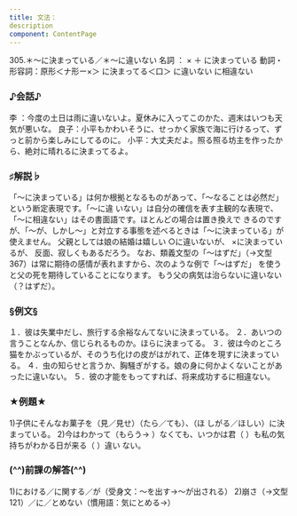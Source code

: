 ```yaml
---
title: 文法：
description
component: ContentPage
---
```



305.＊～に決まっている／＊～に違いない
名詞 ： × ＋ に決まっている 動詞・形容詞：原形＜ナ形ー×＞ に決まってる＜口＞
に違いない
に相違ない
### ♪会話♪
李 ：今度の土日は雨に違いないよ。夏休みに入ってこのかた、週末はいつも天気が悪いな。 良子：小平もかわいそうに、せっかく家族で海に行けるって、ずっと前から楽しみにしてるのに。 小平：大丈夫だよ。照る照る坊主を作ったから、絶対に晴れるに決まってるよ。
### ♯解説♭
「～に決まっている」は何か根拠となるものがあって、「～なることは必然だ」という断定表現です。「～に違 いない」は自分の確信を表す主観的な表現で、「～に相違ない」はその書面語です。ほとんどの場合は置き換えで きるのですが、「～が、しかし～」と対立する事態を述べるときは「～に決まっている」が使えません。
父親としては娘の結婚は嬉しい
○に違いないが、
×に決まっているが、 反面、寂しくもあるだろう。
なお、類義文型の「～はずだ」（→文型 367）は常に期待の感情が表れますから、次のような例で「～はずだ」 を使うと父の死を期待していることになります。
もう父の病気は治らないに違いない（？はずだ）。
### §例文§
１．彼は失業中だし、旅行する余裕なんてないに決まっている。
２．あいつの言うことなんか、信じられるものか。ほらに決まってる。
３．彼は今のところ猫をかぶっているが、そのうち化けの皮がはがれて、正体を現すに決まっている。
４．虫の知らせと言うか、胸騒ぎがする。娘の身に何かよくないことがあったに違いない。
５．彼の才能をもってすれば、将来成功するに相違ない。
### ★例題★
1)子供にそんなお菓子を（見／見せ）（たら／ても）、（ほ しがる／ほしい）に決まっている。
2)今はわかって（もらう→ ）なくても、いつかは君（ ）も私の気持ちがわかる日が来る（ ）違い ない。
### (^^)前課の解答(^^)
1)における／に関する／が（受身文：～を出す→～が出される）
2)崩さ（→文型121）／に／とめない（慣用語：気にとめる→）
